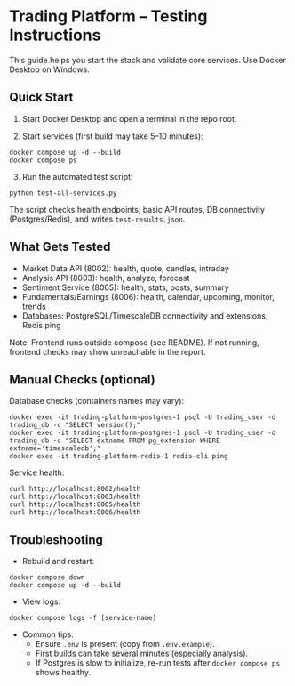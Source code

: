 # Trading Platform – Testing Instructions

This guide helps you start the stack and validate core services. Use Docker Desktop on Windows.

## Quick Start

1) Start Docker Desktop and open a terminal in the repo root.

2) Start services (first build may take 5–10 minutes):

```
docker compose up -d --build
docker compose ps
```

3) Run the automated test script:

```
python test-all-services.py
```

The script checks health endpoints, basic API routes, DB connectivity (Postgres/Redis), and writes `test-results.json`.

## What Gets Tested

- Market Data API (8002): health, quote, candles, intraday
- Analysis API (8003): health, analyze, forecast
- Sentiment Service (8005): health, stats, posts, summary
- Fundamentals/Earnings (8006): health, calendar, upcoming, monitor, trends
- Databases: PostgreSQL/TimescaleDB connectivity and extensions, Redis ping

Note: Frontend runs outside compose (see README). If not running, frontend checks may show unreachable in the report.

## Manual Checks (optional)

Database checks (containers names may vary):

```
docker exec -it trading-platform-postgres-1 psql -U trading_user -d trading_db -c "SELECT version();"
docker exec -it trading-platform-postgres-1 psql -U trading_user -d trading_db -c "SELECT extname FROM pg_extension WHERE extname='timescaledb';"
docker exec -it trading-platform-redis-1 redis-cli ping
```

Service health:

```
curl http://localhost:8002/health
curl http://localhost:8003/health
curl http://localhost:8005/health
curl http://localhost:8006/health
```

## Troubleshooting

- Rebuild and restart:

```
docker compose down
docker compose up -d --build
```

- View logs:

```
docker compose logs -f [service-name]
```

- Common tips:
  - Ensure `.env` is present (copy from `.env.example`).
  - First builds can take several minutes (especially analysis).
  - If Postgres is slow to initialize, re-run tests after `docker compose ps` shows healthy.

